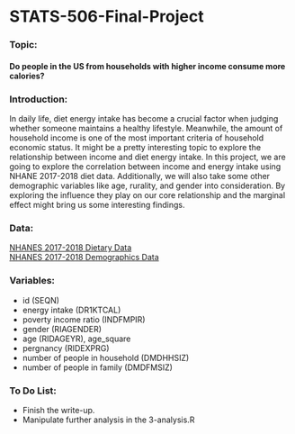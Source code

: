 # STATS-506-Final-Project

### Topic: 
#### Do people in the US from households with higher income consume more calories? 

### Introduction:
In daily life, diet energy intake has become a crucial factor when judging whether someone maintains a healthy lifestyle. Meanwhile, the amount of household income is one of the most important criteria of household economic status. It might be a pretty interesting topic to explore the relationship between income and diet energy intake. In this project, we are going to explore the correlation between income and energy intake using NHANE 2017-2018 diet data. Additionally, we will also take some other demographic variables like age, rurality, and gender into consideration.  By exploring the influence they play on our core relationship and the marginal effect might bring us some interesting findings.

### Data:
[NHANES 2017-2018 Dietary Data](https://wwwn.cdc.gov/nchs/nhanes/search/datapage.aspx?Component=Dietary&CycleBeginYear=2017) <br>
[NHANES 2017-2018 Demographics Data](https://wwwn.cdc.gov/nchs/nhanes/search/datapage.aspx?Component=Demographics&CycleBeginYear=2017)


### Variables:
* id (SEQN)
* energy intake (DR1KTCAL)
* poverty income ratio (INDFMPIR)
* gender (RIAGENDER)
* age (RIDAGEYR), age_square
* pergnancy (RIDEXPRG)
* number of people in household (DMDHHSIZ)
* number of people in family (DMDFMSIZ)


### To Do List:
* Finish the write-up.
* Manipulate further analysis in the 3-analysis.R


